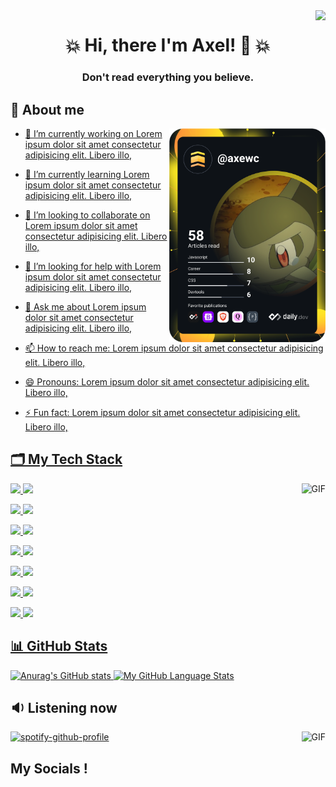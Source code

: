 

<!--
  Visitors
-->
<img align="right" src="https://visitor-badge.glitch.me/badge?page_id=Axewc" />

<!--
  My presentation
-->
<h1 align="center">💥 Hi, there I'm Axel! 👋 </a> 💥 </h1>
<h3 align="center" 👨‍💻 Computer Science || 💻 Web Development || 🎮 Videogames </h3>
<h3 align="center">Don't read everything you believe.</h3>

## 🦊 About me
<a href="https://app.daily.dev/axewc"> <img align="right" img src="https://github.com/Axewc/Axewc/blob/main/devcard.svg" width="250" alt="Axel's Dev Card"/>

- 🔭 I’m currently working on Lorem ipsum dolor sit amet consectetur adipisicing elit. Libero illo,
  
- 🌱 I’m currently learning Lorem ipsum dolor sit amet consectetur adipisicing elit. Libero illo,
  
- 👯 I’m looking to collaborate on Lorem ipsum dolor sit amet consectetur adipisicing elit. Libero illo,
  
- 🤔 I’m looking for help with Lorem ipsum dolor sit amet consectetur adipisicing elit. Libero illo,
  
- 💬 Ask me about Lorem ipsum dolor sit amet consectetur adipisicing elit. Libero illo,
  
- 📫 How to reach me: Lorem ipsum dolor sit amet consectetur adipisicing elit. Libero illo,
  
- 😄 Pronouns: Lorem ipsum dolor sit amet consectetur adipisicing elit. Libero illo,
  
- ⚡ Fun fact: Lorem ipsum dolor sit amet consectetur adipisicing elit. Libero illo,

<!-- <a href="https://app.daily.dev/axewc"> <img align="right" img src="https://github.com/Axewc/Axewc/blob/main/devcard.svg" width="250" alt="Axel's Dev Card"/></a>
-->

<!--
   Languages and Tools
-->
## 🗂 My Tech Stack
<img align="right" alt="GIF" height="150" src="https://giffiles.alphacoders.com/175/175691.gif" />
<!--code><img height="35" src=""></code--> 
 
<p><img height="35" src="https://cdn.icon-icons.com/icons2/2415/PNG/512/postgresql_plain_wordmark_logo_icon_146390.png">
<img height="35" src="https://cdn.icon-icons.com/icons2/1159/PNG/256/linux_81610.png">
 

<p><img height="35" src="https://cdn.icon-icons.com/icons2/2107/PNG/512/file_type_css_icon_130661.png">
<img height="35" src="https://cdn.icon-icons.com/icons2/112/PNG/512/python_18894.png">

<p><img height="35" src="https://cdn.icon-icons.com/icons2/159/PNG/256/java_22523.png">
<img height="35" src="https://cdn.icon-icons.com/icons2/1381/PNG/512/applicationshaskell_93694.png">
 
  
<p><img height="35" src="https://cdn.icon-icons.com/icons2/2107/PNG/512/file_type_racket_icon_130211.png">
<img height="35" src="https://cdn.icon-icons.com/icons2/273/PNG/256/icon_sql_256_30046.png">

<p><img height="35" src="https://cdn.icon-icons.com/icons2/2107/PNG/512/file_type_git_icon_130581.png">
<img height="35" src="https://cdn.icon-icons.com/icons2/615/PNG/256/Visual_Studio_icon-icons.com_56597.png">
 
  
<p><img height="35" src="https://cdn.icon-icons.com/icons2/2667/PNG/512/folder_latex_tex_icon_161289.png">
<img height="35" src="https://cdn.icon-icons.com/icons2/615/PNG/256/Windows_icon-icons.com_56585.png">

<p><img height="35" src="https://cdn.icon-icons.com/icons2/70/PNG/512/ubuntu_14143.png">
<img height="35" src="https://cdn.icon-icons.com/icons2/615/PNG/256/Visual_Code_icon-icons.com_56584.png">

  
<!--
  Github stats
-->
## 📊 GitHub Stats

  
  ![Anurag's GitHub stats](https://github-readme-stats.vercel.app/api?username=Axewc&theme=tokyonight&show_icons=true)
  [![My GitHub Language Stats](https://github-readme-stats.vercel.app/api/top-langs/?username=Axewc&langs_count=5&theme=tokyonight)]()


## 🔉 Listening now
<img align="right" alt="GIF" height="250" src="https://c.tenor.com/87F-ga-VtA0AAAAC/anime-chill.gif" />

[![spotify-github-profile](https://spotify-github-profile.vercel.app/api/view?uid=12175246015&cover_image=true&theme=default)](https://github.com/kittinan/spotify-github-profile)
  
<!--
  My social media.
-->
##  My Socials !

